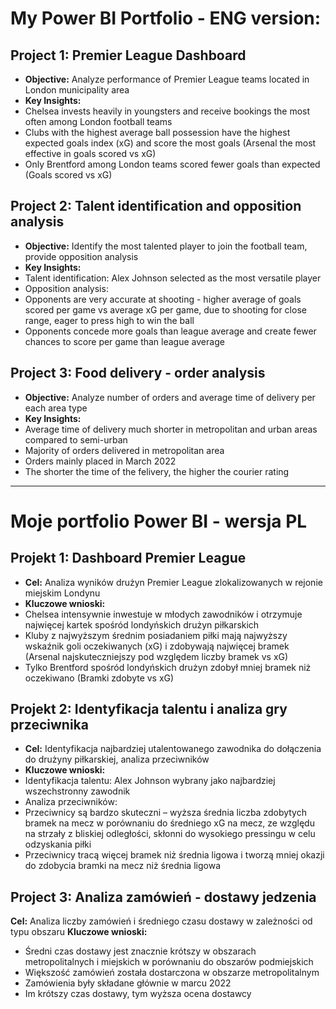 # My Power BI Portfolio - ENG version:

## Project 1: Premier League Dashboard
- **Objective:** Analyze performance of Premier League teams located in London municipality area
- **Key Insights:**
- Chelsea invests heavily in youngsters and receive bookings the most often among London football teams
- Clubs with the highest average ball possession have the highest expected goals index (xG) and score the most goals (Arsenal the most effective in goals scored vs xG)
- Only Brentford among London teams scored fewer goals than expected (Goals scored vs xG)

## Project 2: Talent identification and opposition analysis
- **Objective:** Identify the most talented player to join the football team, provide opposition analysis
- **Key Insights:**
- Talent identification: Alex Johnson selected as the most versatile player
- Opposition analysis:
- Opponents are very accurate at shooting - higher average of goals scored per game vs average xG per game, due to shooting for close range, eager to press high to win the ball
- Opponents concede more goals than league average and create fewer chances to score per game than league average

## Project 3: Food delivery - order analysis
- **Objective:** Analyze number of orders and average time of delivery per each area type 
- **Key Insights:**
- Average time of delivery much shorter in metropolitan and urban areas compared to semi-urban
- Majority of orders delivered in metropolitan area
- Orders mainly placed in March 2022
- The shorter the time of the felivery, the higher the courier rating
--------------------------------------------------------------------------------------------------------------------
# Moje portfolio Power BI - wersja PL

## Projekt 1: Dashboard Premier League
- **Cel:** Analiza wyników drużyn Premier League zlokalizowanych w rejonie miejskim Londynu
- **Kluczowe wnioski:**
- Chelsea intensywnie inwestuje w młodych zawodników i otrzymuje najwięcej kartek spośród londyńskich drużyn piłkarskich
- Kluby z najwyższym średnim posiadaniem piłki mają najwyższy wskaźnik goli oczekiwanych (xG) i zdobywają najwięcej bramek (Arsenal najskuteczniejszy pod względem liczby bramek vs xG)
- Tylko Brentford spośród londyńskich drużyn zdobył mniej bramek niż oczekiwano (Bramki zdobyte vs xG)

## Projekt 2: Identyfikacja talentu i analiza gry przeciwnika
- **Cel:** Identyfikacja najbardziej utalentowanego zawodnika do dołączenia do drużyny piłkarskiej, analiza przeciwników
- **Kluczowe wnioski:**
- Identyfikacja talentu: Alex Johnson wybrany jako najbardziej wszechstronny zawodnik
- Analiza przeciwników:
- Przeciwnicy są bardzo skuteczni – wyższa średnia liczba zdobytych bramek na mecz w porównaniu do średniego xG na mecz, ze względu na strzały z bliskiej odległości, skłonni do wysokiego pressingu w celu odzyskania piłki
- Przeciwnicy tracą więcej bramek niż średnia ligowa i tworzą mniej okazji do zdobycia bramki na mecz niż średnia ligowa

## Project 3: Analiza zamówień - dostawy jedzenia
**Cel:** Analiza liczby zamówień i średniego czasu dostawy w zależności od typu obszaru
**Kluczowe wnioski:**
- Średni czas dostawy jest znacznie krótszy w obszarach metropolitalnych i miejskich w porównaniu do obszarów podmiejskich
- Większość zamówień została dostarczona w obszarze metropolitalnym
- Zamówienia były składane głównie w marcu 2022
- Im krótszy czas dostawy, tym wyższa ocena dostawcy
